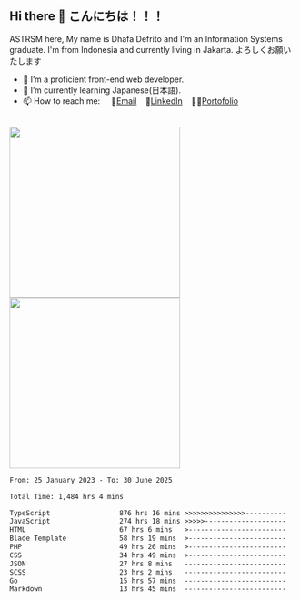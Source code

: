 ## Hi there 👋 こんにちは！！！
ASTRSM here, My name is Dhafa Defrito and I'm an Information Systems graduate. I'm from Indonesia and currently living in Jakarta. よろしくお願いたします

- 🔭 I’m a proficient front-end web developer.
- 🌱 I’m currently learning Japanese(日本語).
- 📫 How to reach me: &nbsp;&nbsp;&nbsp;&nbsp;📧[Email](ddefrito@gmail.com)&nbsp;&nbsp;&nbsp;&nbsp;💼[LinkedIn](https://www.linkedin.com/in/dhafad)&nbsp;&nbsp;&nbsp;&nbsp;👨‍🎨[Portofolio](https://ddefrito.vercel.app/)

<br>

<div align="left">
  <img src="https://media1.tenor.com/m/F96DSPtSiSgAAAAd/isekaijoucho-kamitsubaki.gif" height="300" />
	<a href="https://last.fm/user/nerumaeni"><img src="https://lastfm-recently-played.vercel.app/api?user=nerumaeni&count=5" height="300" /></a>
</div=

<!--START_SECTION:waka-->

```txt
From: 25 January 2023 - To: 30 June 2025

Total Time: 1,484 hrs 4 mins

TypeScript                 876 hrs 16 mins >>>>>>>>>>>>>>>----------   59.04 %
JavaScript                 274 hrs 18 mins >>>>>--------------------   18.48 %
HTML                       67 hrs 6 mins   >------------------------   04.52 %
Blade Template             58 hrs 19 mins  >------------------------   03.93 %
PHP                        49 hrs 26 mins  >------------------------   03.33 %
CSS                        34 hrs 49 mins  >------------------------   02.35 %
JSON                       27 hrs 8 mins   -------------------------   01.83 %
SCSS                       23 hrs 2 mins   -------------------------   01.55 %
Go                         15 hrs 57 mins  -------------------------   01.07 %
Markdown                   13 hrs 45 mins  -------------------------   00.93 %
```

<!--END_SECTION:waka-->
